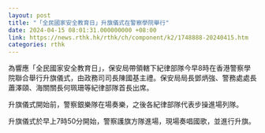 ```yaml
---
layout: post
title: "「全民國家安全教育日」升旗儀式在警察學院舉行"
date: 2024-04-15 08:01:31.000000000 +08:00
link: https://news.rthk.hk/rthk/ch/component/k2/1748888-20240415.htm
categories: rthk
---
```


為響應「全民國家安全教育日」，保安局帶領轄下紀律部隊今早8時在香港警察學院聯合舉行升旗儀式，由政務司司長陳國基主禮。保安局局長鄧炳強、警務處處長蕭澤頤、海關關長何珮珊等紀律部隊首長出席。

升旗儀式開始前，警察銀樂隊在場奏樂，之後各紀律部隊代表步操進場列隊。

升旗儀式於早上7時50分開始，警察護旗方隊進場，現場奏唱國歌，並進行升旗。

